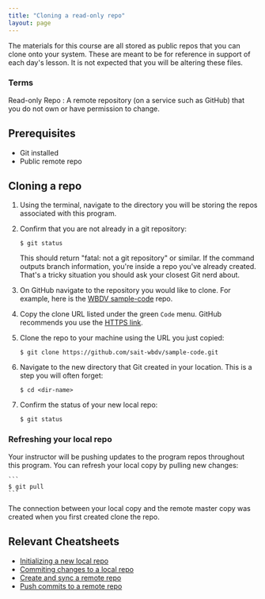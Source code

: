 ```yaml
---
title: "Cloning a read-only repo"
layout: page
---
```


The materials for this course are all stored as public repos that you can clone onto your system. These are meant to be for reference in support of each day's lesson. It is not expected that you will be altering these files.

### Terms
Read-only Repo
: A remote repository (on a service such as GitHub) that you do not own or have permission to change.

## Prerequisites
- Git installed
- Public remote repo

## Cloning a repo
1. Using the terminal, navigate to the directory you will be storing the repos associated with this program.
2. Confirm that you are not already in a git repository:

    ```
    $ git status
    ```

    This should return "fatal: not a git repository" or similar. If the command outputs branch information, you're inside a repo you've already created. That's a tricky situation you should ask your closest Git nerd about.
3. On GitHub navigate to the repository you would like to clone. For example, here is the [WBDV sample-code](https://github.com/sait-wbdv/sample-code) repo.
4. Copy the clone URL listed under the green `Code` menu. GitHub recommends you use the [HTTPS link](https://stackoverflow.com/questions/11041729/why-does-github-recommend-https-over-ssh).
5. Clone the repo to your machine using the URL you just copied:

    ```
    $ git clone https://github.com/sait-wbdv/sample-code.git
    ```

6. Navigate to the new directory that Git created in your location. This is a step you will often forget:

    ```
    $ cd <dir-name>
    ```

7. Confirm the status of your new local repo:

    ```
    $ git status
    ```

### Refreshing your local repo
Your instructor will be pushing updates to the program repos throughout this program. You can refresh your local copy by pulling new changes:

    ```
    $ git pull
    ```

The connection between your local copy and the remote master copy was created when you first created clone the repo.

## Relevant Cheatsheets
- [Initializing a new local repo]({{site.baseurl}}/cheatsheets/git-gh/init-local)
- [Commiting changes to a local repo]({{site.baseurl}}/cheatsheets/git-gh/add-commit)
- [Create and sync a remote repo]({{site.baseurl}}/cheatsheets/git-gh/sync-remote)
- [Push commits to a remote repo]({{site.baseurl}}/cheatsheets/git-gh/push-remote)